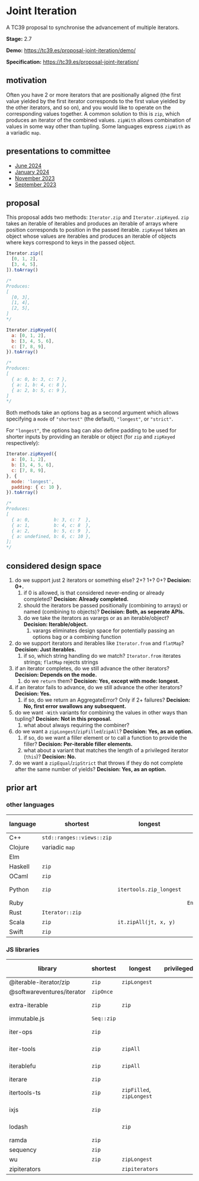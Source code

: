 Joint Iteration
===============

A TC39 proposal to synchronise the advancement of multiple iterators.

**Stage:** 2.7

**Demo:** https://tc39.es/proposal-joint-iteration/demo/

**Specification:** https://tc39.es/proposal-joint-iteration/

## motivation

Often you have 2 or more iterators that are positionally aligned (the first
value yielded by the first iterator corresponds to the first value yielded by
the other iterators, and so on), and you would like to operate on the
corresponding values together. A common solution to this is `zip`, which
produces an iterator of the combined values. `zipWith` allows combination of
values in some way other than tupling. Some languages express `zipWith` as a
variadic `map`.

## presentations to committee

- [June 2024](https://docs.google.com/presentation/d/1Qj5h6MajJnji1obZsXea_cUgfwxur-yT6v-8rBTLqtg)
- [January 2024](https://docs.google.com/presentation/d/150lLig7sNDr173RVzRgNRKrrUBKzKPImrHjGnfrETzQ)
- [November 2023](https://docs.google.com/presentation/d/1sgqXgWBsDF0S43wVuFgIyOC8Y3AMFt1qxBIFbzEq9Vg)
- [September 2023](https://docs.google.com/presentation/d/18Xnd--QmYV8c-qw3tGe4zvlIfF5A-CdXr-qW1tW6j4o)

## proposal

This proposal adds two methods: `Iterator.zip` and `Iterator.zipKeyed`. `zip` takes an iterable of iterables and produces an iterable of arrays where position corresponds to position in the passed iterable. `zipKeyed` takes an object whose values are iterables and produces an iterable of objects where keys correspond to keys in the passed object.

```js
Iterator.zip([
  [0, 1, 2],
  [3, 4, 5],
]).toArray()

/*
Produces:
[
  [0, 3],
  [1, 4],
  [2, 5],
]
*/

```
```js
Iterator.zipKeyed({
  a: [0, 1, 2],
  b: [3, 4, 5, 6],
  c: [7, 8, 9],
}).toArray()

/*
Produces:
[
  { a: 0, b: 3, c: 7 },
  { a: 1, b: 4, c: 8 },
  { a: 2, b: 5, c: 9 },
]
*/
```

Both methods take an options bag as a second argument which allows specifying a `mode` of `"shortest"` (the default), `"longest"`, or `"strict"`.

For `"longest"`, the options bag can also define padding to be used for shorter inputs by providing an iterable or object (for `zip` and `zipKeyed` respectively):

```js
Iterator.zipKeyed({
  a: [0, 1, 2],
  b: [3, 4, 5, 6],
  c: [7, 8, 9],
}, {
  mode: 'longest',
  padding: { c: 10 },
}).toArray()

/*
Produces:
[
  { a: 0,         b: 3, c: 7  },
  { a: 1,         b: 4, c: 8  },
  { a: 2,         b: 5, c: 9  },
  { a: undefined, b: 6, c: 10 },
];
*/
```

## considered design space

1. do we support just 2 iterators or something else? 2+? 1+? 0+? **Decision: 0+.**
    1. if 0 is allowed, is that considered never-ending or already completed? **Decision: Already completed.**
    1. should the iterators be passed positionally (combining to arrays) or named (combining to objects)? **Decision: Both, as seperate APIs.**
    1. do we take the iterators as varargs or as an iterable/object? **Decision: Iterable/object.**
        1. varargs eliminates design space for potentially passing an options bag or a combining function
1. do we support iterators and iterables like `Iterator.from` and `flatMap`? **Decision: Just iterables.**
    1. if so, which string handling do we match? `Iterator.from` iterates strings; `flatMap` rejects strings
1. if an iterator completes, do we still advance the other iterators? **Decision: Depends on the mode.**
    1. do we `return` them? **Decision: Yes, except with mode: longest.**
1. if an iterator fails to advance, do we still advance the other iterators? **Decision: Yes.**
    1. if so, do we return an AggregateError? Only if 2+ failures? **Decision: No, first error swallows any subsequent.**
1. do we want `-With` variants for combining the values in other ways than tupling? **Decision: Not in this proposal.**
    1. what about always requiring the combiner?
1. do we want a `zipLongest`/`zipFilled`/`zipAll`? **Decision: Yes, as an option.**
   1. if so, do we want a filler element or to call a function to provide the filler? **Decision: Per-iterable filler elements.**
   1. what about a variant that matches the length of a privileged iterator (`this`)? **Decision: No.**
1. do we want a `zipEqual`/`zipStrict` that throws if they do not complete after the same number of yields? **Decision: Yes, as an option.**

## prior art

### other languages

| language | shortest                  | longest                 | privileged       | strict                  | -With             | 3+ sources | 1 source | 0 sources  |
| -------- | ------------------------- | ----------------------- | ---------------- | ----------------------- | ----------------- | ---------- | -------- | ---------- |
| C++      | `std::ranges::views::zip` |                         |                  |                         | `::zip_transform` | yes        | yes      |            |
| Clojure  | variadic `map`            |                         |                  |                         | yes               | yes        | yes      |            |
| Elm      |                           |                         |                  |                         | `List.map2`       | yes        | yes      |            |
| Haskell  | `zip`                     |                         |                  |                         | `zipWith`         | yes        |          |            |
| OCaml    | `zip`                     |                         |                  | `combine`               | `map2`            |            | yes      |            |
| Python   | `zip`                     | `itertools.zip_longest` |                  | `zip(..., strict=True)` |                   | yes        | yes      | yes, empty |
| Ruby     |                           |                         | `Enumerable#zip` |                         | `zip`             | yes        | yes      |            |
| Rust     | `Iterator::zip`           |                         |                  |                         |                   |            |          |            |
| Scala    | `zip`                     | `it.zipAll(jt, x, y)`   |                  |                         |                   |            |          |            |
| Swift    | `zip`                     |                         |                  |                         |                   |            |          |            |

### JS libraries

| library                    | shortest   | longest                   | privileged | strict     | -With     | 3+ sources | 1 source | 0 sources  |
|----------------------------|------------|---------------------------|------------|------------|-----------|------------|----------|------------|
| @iterable-iterator/zip     | `zip`      | `zipLongest`              |            |            |           | yes        | yes      |            |
| @softwareventures/iterator | `zipOnce`  |                           |            |            |           |            |          |            |
| extra-iterable             | `zip`      | `zip`                     |            |            | `zip`     | yes        | yes      | yes, empty |
| immutable.js               | `Seq::zip` |                           |            |            | `zipWith` | yes        | yes      |            |
| iter-ops                   | `zip`      |                           |            |            |           | yes        | yes      | yes, empty |
| iter-tools                 | `zip`      | `zipAll`                  |            |            |           | yes        | yes      | yes, empty |
| iterablefu                 | `zip`      | `zipAll`                  |            |            |           | yes        | yes      | yes, empty |
| iterare                    | `zip`      |                           |            |            |           |            |          |            |
| itertools-ts               | `zip`      | `zipFilled`, `zipLongest` |            | `zipEqual` |           | yes        | yes      | yes, empty |
| ixjs                       | `zip`      |                           |            |            |           | yes        | yes      | yes, empty |
| lodash                     |            | `zip`                     |            |            | `zipWith` | yes        | yes      | yes, empty |
| ramda                      | `zip`      |                           |            |            | `zipWith` |            |          |            |
| sequency                   | `zip`      |                           |            |            |           |            |          |            |
| wu                         | `zip`      | `zipLongest`              |            |            | `zipWith` | yes        | yes      |            |
| zipiterators               |            | `zipiterators`            |            |            |           |            |          |            |

